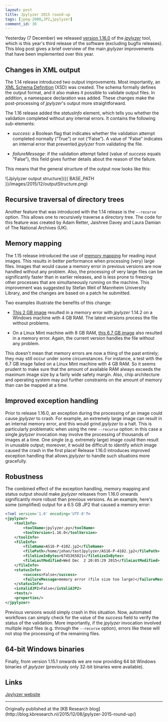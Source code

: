 ```yaml
---
layout: post
title: Jpylyzer 2015 round-up
tags: [jpeg-2000,JP2,jpylyzer]
comment_id: 30
---
```


Yesterday (7 December)  we released [version 1.16.0](http://jpylyzer.openpreservation.org//2015/12/07/Release-of-jpylyzer-1-16-0) of the [*jpylyzer*](http://jpylyzer.openpreservation.org/) tool, which is this year's third release of the software (excluding bugfix releases). This blog post gives a brief overview of the main *jpylyzer* improvements that have been implemented over this year. 

<!-- more -->

## Changes in XML output

The 1.14 release introduced two output improvements. Most importantly, an [XML Schema Definition](https://en.wikipedia.org/wiki/XML_Schema_%28W3C%29) (XSD) was created. The schema formally defines the output format, and it also makes it possible to validate output files. In addition, a namespace declaration was added. These changes make the post-processing of *jpylyzer*'s output more straightforward.

The 1.16 release added the *statusInfo* element, which tells you whether the validation completed without any internal errors. It contains the following sub-elements:

* *success*: a Boolean flag that indicates whether the validation attempt 
completed normally (“True”) or not (“False”). A value of “False” indicates
an internal error that prevented *jpylyzer* from validating the file. 

* *failureMessage*: if the validation attempt failed (value of *success* 
equals “False”), this field gives further details about the reason of the failure.

This means that the general structure of the output now looks like this:

![Jplylyzer output structure]({{ BASE_PATH }}/images/2015/12/outputStructure.png) 

## Recursive traversal of directory trees

Another feature that was introduced  with the 1.14 release is the `--recurse` option. This allows one to recursively traverse a directory tree. The code for this feature was created by Adam Retter, Jaishree Davey and Laura Damian of The National Archives (UK).

## Memory mapping

The 1.15 release introduced the use of [memory mapping](https://en.wikipedia.org/wiki/Memory-mapped_file) for reading input images. This results in better performance when processing (very) large files. Images that would cause a memory error in previous versions are now handled without any problem. Also, the processing of very large files can be significantly faster than in earlier releases, and is less prone to freezing other processes that are simultaneously running on the machine. This improvement was suggested by Stefan Weil of Mannheim University Library, and the changes are based on a patch he submitted.

Two examples illustrate the benefits of this change:

* [This 2 GB image](http://hirise-pds.lpl.arizona.edu/download/PDS/RDR/ESP/ORB_011200_011299/ESP_011265_1560/ESP_011265_1560_RED.JP2)
 resulted in a memory error with *jpylyzer* 1.14.2 on a Windows machine with 4 GB RAM. The latest versions process the file without problems.

* On a Linux Mint machine with 8 GB RAM, [this 6.7 GB image](http://apollo.sese.asu.edu/data/pancam/AS16/jp2/AS16-P-4102.jp2)
 also resulted in a memory error. Again, the current version handles the file without any problem. 

This doesn't mean that memory errors are now a thing of the past entirely; they may still occur under some circumstances. For instance, a test with the 6.7 GB image failed on a Linux Mint machine with 4 GB RAM. So it seems prudent to make sure that the amount of available RAM always exceeds the maximum image size by a fairly wide safety margin. Also, chip architecture and operating system may put further constraints on the amount of memory than can be mapped at a time. 
 
## Improved exception handling

Prior to release 1.16.0, an exception during the processing of an image could cause *jpylyzer* to crash. For example, an extremely large image can result in an internal memory error, and this would grind *jpylyzer* to a halt. This is particularly problematic when using the new `--recurse` option: in this case a single *jpylyzer* invocation may involve the processing of thousands of images at a time. One single (e.g. extremely large) image could then result in unusable output; moreover, it would be difficult to identify *which* image caused the crash in the first place! Release 1.16.0 introduces improved exception handling that allows *jpylyzer* to handle such situations more gracefully. 

## Robustness

The combined effect of the exception handling, memory mapping and status output should make *jpylyzer* releases from 1.16.0 onwards significantly more robust than previous versions. As an example, here's some (simplified) output for a 6.5 GB JP2 that caused a memory error:

```xml
<?xml version='1.0' encoding='UTF-8'?>
<jpylyzer>
    <toolInfo>
        <toolName>jpylyzer.py</toolName>
        <toolVersion>1.16.0</toolVersion>
    </toolInfo>
    <fileInfo>
        <fileName>AS16-P-4102.jp2</fileName>
        <filePath>/home/johan/testJpylyzer/AS16-P-4102.jp2</filePath>
        <fileSizeInBytes>6745365021</fileSizeInBytes>
        <fileLastModified>Wed Dec  2 20:05:29 2015</fileLastModified>
    </fileInfo>
    <statusInfo>
        <success>False</success>
        <failureMessage>memory error (file size too large)</failureMessage>
    </statusInfo>
    <isValidJP2>False</isValidJP2>
    <tests/>
    <properties/>
</jpylyzer>
```

Previous versions would simply crash in this situation. Now, automated workflows can simply check for the value of the *success* field to verify the status of the validation. More importantly, if the *jpylyzer* invocation involved multiple input files (e.g. through the `--recurse` option), errors like these will not stop the processing of the remaining files. 

## 64-bit Windows binaries

Finally, from version 1.15.1 onwards we are now providing 64 bit Windows binaries of *jpylyzer* (previously only 32-bit binaries were available).

## Links

[Jpylyzer website](http://jpylyzer.openpreservation.org/)
<hr>
Originally published at the [KB Research blog](http://blog.kbresearch.nl/2015/12/08/jpylyzer-2015-round-up/)
